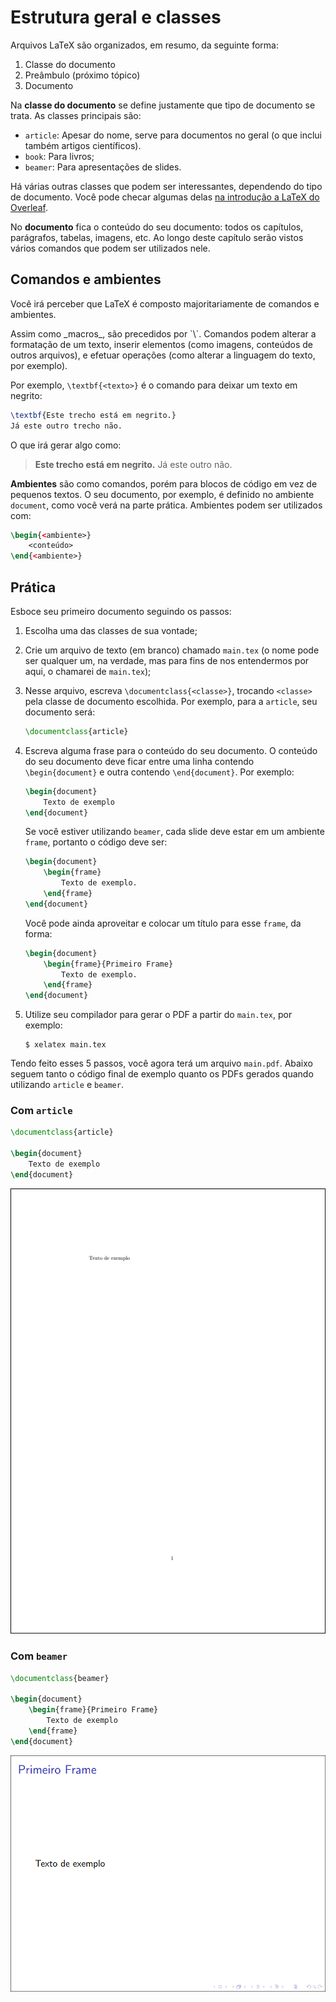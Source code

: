 Estrutura geral e classes
=========================

Arquivos LaTeX são organizados, em resumo, da seguinte forma:

1. Classe do documento
2. Preâmbulo (próximo tópico)
3. Documento

Na **classe do documento** se define justamente que tipo de documento se trata.
As classes principais são:
- `article`: Apesar do nome, serve para documentos no geral (o que inclui
  também artigos científicos).
- `book`: Para livros;
- `beamer`: Para apresentações de slides.

Há várias outras classes que podem ser interessantes, dependendo do tipo de
documento. Você pode checar algumas delas [na introdução a LaTeX do
Overleaf](https://www.overleaf.com/learn/latex/Creating_a_document_in_LaTeX#Reference_guide).

No **documento** fica o conteúdo do seu documento: todos os capítulos,
parágrafos, tabelas, imagens, etc. Ao longo deste capítulo serão vistos vários
comandos que podem ser utilizados nele.

Comandos e ambientes
--------------------

Você irá perceber que LaTeX é composto majoritariamente de comandos e
ambientes.

<concept title="Comandos">
Assim como _macros_, são precedidos por `\`. Comandos podem alterar a
formatação de um texto, inserir elementos (como imagens, conteúdos de outros
arquivos), e efetuar operações (como alterar a linguagem do texto, por
exemplo).
</concept>

Por exemplo, `\textbf{<texto>}` é o comando para deixar um texto em negrito:

```latex
\textbf{Este trecho está em negrito.}
Já este outro trecho não.
```

O que irá gerar algo como:

>**Este trecho está em negrito.**
>Já este outro não.

**Ambientes** são como comandos, porém para blocos de código em vez de pequenos
textos. O seu documento, por exemplo, é definido no ambiente `document`, como
você verá na parte prática. Ambientes podem ser utilizados com:

```latex
\begin{<ambiente>}
    <conteúdo>
\end{<ambiente>}
```

Prática
-------

Esboce seu primeiro documento seguindo os passos:
1. Escolha uma das classes de sua vontade;
2. Crie um arquivo de texto (em branco) chamado `main.tex` (o nome pode ser
   qualquer um, na verdade, mas para fins de nos entendermos por aqui, o
   chamarei de `main.tex`);
3. Nesse arquivo, escreva `\documentclass{<classe>}`, trocando `<classe>` pela
   classe de documento escolhida. Por exemplo, para a `article`, seu documento
   será:

   ```latex
   \documentclass{article}
   ```

4. Escreva alguma frase para o conteúdo do seu documento. O conteúdo do seu
   documento deve ficar entre uma linha contendo `\begin{document}` e outra
   contendo `\end{document}`. Por exemplo:

   ```latex
   \begin{document}
       Texto de exemplo
   \end{document}
   ```

   Se você estiver utilizando `beamer`, cada slide deve estar em um ambiente
   `frame`, portanto o código deve ser:

   ```latex
   \begin{document}
       \begin{frame}
           Texto de exemplo.
       \end{frame}
   \end{document}
   ```

   Você pode ainda aproveitar e colocar um título para esse `frame`, da forma:


   ```latex
   \begin{document}
       \begin{frame}{Primeiro Frame}
           Texto de exemplo.
       \end{frame}
   \end{document}
   ```

5. Utilize seu compilador para gerar o PDF a partir do `main.tex`, por exemplo:

   ```console
   $ xelatex main.tex
   ```

Tendo feito esses 5 passos, você agora terá um arquivo `main.pdf`. Abaixo
seguem tanto o código final de exemplo quanto os PDFs gerados quando utilizando
`article` e `beamer`.

### Com `article`

```latex
\documentclass{article}

\begin{document}
    Texto de exemplo
\end{document}
```

![Exemplo 1 compilado com Article](./img/example-article-1.png)

### Com `beamer`

```latex
\documentclass{beamer}

\begin{document}
    \begin{frame}{Primeiro Frame}
        Texto de exemplo
    \end{frame}
\end{document}
```

![Exemplo 1 compilado com Beamer](./img/example-beamer-1.png)
